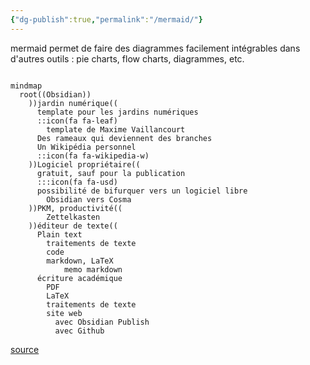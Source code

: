 ```yaml
---
{"dg-publish":true,"permalink":"/mermaid/"}
---
```




mermaid permet de faire des diagrammes facilement intégrables dans d'autres outils : pie charts, flow charts, diagrammes, etc. 

```mermaid

mindmap
  root((Obsidian))
    ))jardin numérique((
      template pour les jardins numériques
      ::icon(fa fa-leaf)
        template de Maxime Vaillancourt
      Des rameaux qui deviennent des branches
      Un Wikipédia personnel
      ::icon(fa fa-wikipedia-w)
    ))Logiciel propriétaire((
      gratuit, sauf pour la publication
      :::icon(fa fa-usd)
      possibilité de bifurquer vers un logiciel libre
        Obsidian vers Cosma
    ))PKM, productivité((
        Zettelkasten
    ))éditeur de texte((
      Plain text
        traitements de texte
        code
        markdown, LaTeX
            memo markdown
      écriture académique
        PDF
        LaTeX
        traitements de texte
        site web
          avec Obsidian Publish
          avec Github

```

[source](https://mermaid.live/edit#pako:eNp9k0tu20AMhq9CaGUDzgW0jdEuGqMGmj5QeENpKJv1PJQZju0iyIF0Dl2sVFxZalpUK83wG_Ln67mog6GiLBx747DdeYAYgiwWH6vEhtEvl8MdwHL5A6NhDz67vov8lGmxuJoAhFxrUQjakCNYSnCF04xOI1yWXAe_aBAavLOEzXK0zBwZgg1e2BF8QbYWfa2eZQTXGiGiI8wXeMqs9InJe_KivwmqqPxhivjZw1c-ctt3mhG0FFNQ2P5T0HkASbm78y3zh7DnmslCG0Mbue8EOc7S30eUzLKChLn5XQONkyvLNQoHP0Wah8rJ3FJvQ0pcsWXpuyH5ipsctWoRTioXsgc7irBcRZpKNjbqCt6H5HDUvf2wWQ2aTa6FT4PrSTPAdxIhe8Qk5McXQ4WEVL9KELrILMmtRe3-cDlrV0TFndY93V5M1mG0ppPDeDTh7FfwgI_0bTK8GsmFGzGa-q6OLDkSYI2m79wwRtO77frddHjj8__CktrgTNVcA56onmq5HXqXDn8B71kOufpT-_UrVoWj6JCNbtPzQOwKOaiEXVHqr6EGs5VdsfMvimKW8Omnr4tSYqZVEUPeH4qyQZv0lFujO7Bm1MFyt1sdSglxc93X17V9-QV8kzPx)